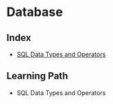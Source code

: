 # Database

## Index

* [SQL Data Types and Operators](https://github.com/https://github.com/girlscript/winter-of-contributing/tree/main/Database/SQL_Data_types_and_SQL_operators)

## Learning Path

* SQL Data Types and Operators
